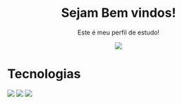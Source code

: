 <h1 align= center>
  Sejam Bem vindos!
</h1>
<p align= center>
Este é meu perfil de estudo!

<p align="center">
  <a href="https://github.com/souchaves">
	<img src="https://readme-typing-svg.herokuapp.com?lines=Me+chamo+Samuel+Chaves;Fala+galera!,+Designer,+Desenvolvedor+e+Gestor+de+Tráfego!&center=true&width=780&height=45">
  </a>
</p>

# Tecnologias
<img src="https://img.shields.io/badge/html5-orange?style=for-the-badge&logo=html5&logoColor=white" />
<img src="https://img.shields.io/badge/css3-blue?style=for-the-badge&logo=css3&logoColor=white" />
<img src="https://img.shields.io/badge/bootstrap-purple?style=for-the-badge&logo=bootstrap&logoColor=white" />
